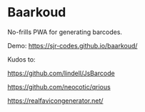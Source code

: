 # Baarkoud
No-frills PWA for generating barcodes.

Demo: https://sjr-codes.github.io/baarkoud/

Kudos to:

https://github.com/lindell/JsBarcode

https://github.com/neocotic/qrious

https://realfavicongenerator.net/


